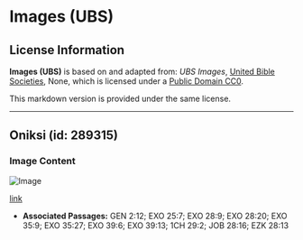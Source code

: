 # Images (UBS)

## License Information

**Images (UBS)** is based on and adapted from: _UBS Images_, [United Bible Societies](https://unitedbiblesocieties.org/), None, which is licensed under a [Public Domain CC0](https://creativecommons.org/public-domain/cc0/).

This markdown version is provided under the same license.



--------------------------------

## Oniksi (id: 289315)

### Image Content

![Image](https://cdn.aquifer.bible/aquifer-content/resources/Media/WEB-0686_onyx.jpg)

[link](https://cdn.aquifer.bible/aquifer-content/resources/Media/WEB-0686_onyx.jpg)

* **Associated Passages:** GEN 2:12; EXO 25:7; EXO 28:9; EXO 28:20; EXO 35:9; EXO 35:27; EXO 39:6; EXO 39:13; 1CH 29:2; JOB 28:16; EZK 28:13

